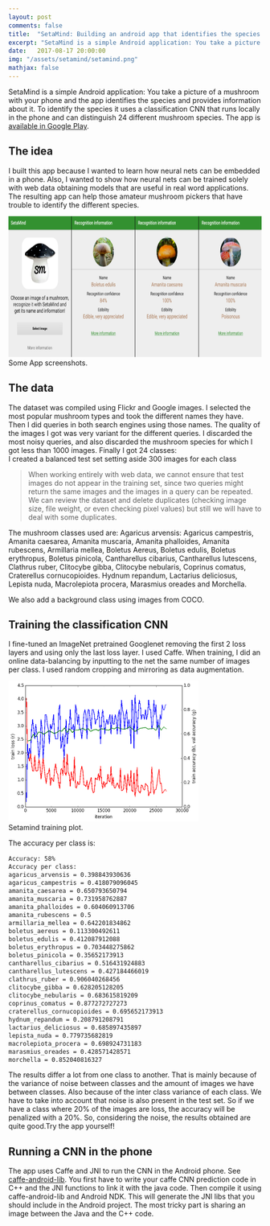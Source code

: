 ```yaml
---
layout: post
comments: false
title:  "SetaMind: Building an android app that identifies the species of a mushroom"
excerpt: "SetaMind is a simple Android application: You take a picture of a mushroom with your phone and the app identifies the species and provides information about it. To identify the species it uses a classification CNN that runs locally in the phone."
date:   2017-08-17 20:00:00
img: "/assets/setamind/setamind.png"
mathjax: false
---
```


SetaMind is a simple Android application: You take a picture of a mushroom with your phone and the app identifies the species and provides information about it. To identify the species it uses a classification CNN that runs locally in the phone and can distinguish 24 different mushroom species. The app is [available in Google Play](https://play.google.com/store/apps/details?id=gombru.setamind).

## The idea
I built this app because I wanted to learn how neural nets can be embedded in a phone. Also, I wanted to show how neural nets can be trained solely with web data obtaining models that are useful in real word applications. The resulting app can help those amateur mushroom pickers that have trouble to identify the different species. 

<div class="imgcap">
	<img src="/assets/setamind/setamind.png" height="280">			
	<div class="thecap">
	Some App screenshots.
	</div>
</div>

## The data
The dataset was compiled using Flickr and Google images. I selected the most popular mushroom types and took the different names they have. Then I did queries in both search engines using those names. The quality of the images I got was very variant for the different queries. I discarded the most noisy queries, and also discarded the mushroom species for which I got less than 1000 images. Finally I got 24 classes:  
I created a balanced test set setting aside 300 images for each class

> When working entirely with web data, we cannot ensure that test images do not appear in the training set, since two queries might return the same images and the images in a query can be repeated. We can review the dataset and delete duplicates (checking image size, file weight, or even checking pixel values)  but still we will have to deal with some duplicates.

The mushroom classes used are: Agaricus arvensis: Agaricus campestris, Amanita caesarea, Amanita muscaria, Amanita phalloides, Amanita rubescens, Armillaria mellea, Boletus Aereus, Boletus edulis, Boletus erythropus, Boletus pinicola, Cantharellus cibarius, Cantharellus lutescens, Clathrus ruber, Clitocybe gibba, Clitocybe nebularis, Coprinus comatus, Craterellus cornucopioides. Hydnum repandum, Lactarius deliciosus, Lepista nuda, Macrolepiota procera, Marasmius oreades and Morchella.

We also add a background class using images from COCO.

## Training the classification CNN
I fine-tuned an ImageNet pretrained Googlenet removing the first 2 loss layers and using only the last loss layer. I used Caffe. When training, I did an online data-balancing by inputting to the net the same number of images per class. I used random cropping and mirroring as data augmentation.

<div class="imgcap">
	<img src="/assets/setamind/setamind_training.png" height="280">			
	<div class="thecap">
	Setamind training plot.
	</div>
</div>

The accuracy per class is:

```
Accuracy: 58%
Accuracy per class:
agaricus_arvensis = 0.398843930636
agaricus_campestris = 0.418079096045
amanita_caesarea = 0.650793650794
amanita_muscaria = 0.731958762887
amanita_phalloides = 0.604060913706
amanita_rubescens = 0.5
armillaria_mellea = 0.642201834862
boletus_aereus = 0.113300492611
boletus_edulis = 0.412087912088
boletus_erythropus = 0.703448275862
boletus_pinicola = 0.35652173913
cantharellus_cibarius = 0.516431924883
cantharellus_lutescens = 0.427184466019
clathrus_ruber = 0.906040268456
clitocybe_gibba = 0.628205128205
clitocybe_nebularis = 0.683615819209
coprinus_comatus = 0.877272727273
craterellus_cornucopioides = 0.695652173913
hydnum_repandum = 0.208791208791
lactarius_deliciosus = 0.685897435897
lepista_nuda = 0.779735682819
macrolepiota_procera = 0.698924731183
marasmius_oreades = 0.428571428571
morchella = 0.852040816327
```

The results differ a lot from one class to another. That is mainly because of the variance of  noise between classes and the amount of images we have between classes. Also because of the inter class variance of each class. 
We have to take into account that noise is also present in the test set. So if we have a class where 20% of the images are loss, the accuracy will be penalized with a 20%. So, considering the noise, the results obtained are quite good.Try the app yourself!


## Running a CNN in the phone
The app uses Caffe and JNI to run the CNN in the Android phone. See [caffe-android-lib](https://github.com/sh1r0/caffe-android-lib). You first have to write your caffe CNN prediction code in C++ and the JNI functions to link it with the java code. Then compile it using caffe-android-lib and Android NDK. This will generate the JNI libs that you should include in the Android project. The most tricky part is sharing an image between the Java and the C++ code.
